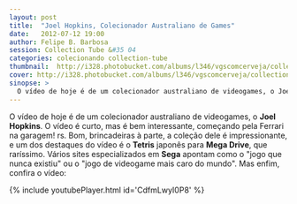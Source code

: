 ```yaml
---
layout: post
title:  "Joel Hopkins, Colecionador Australiano de Games"
date:   2012-07-12 19:00
author: Felipe B. Barbosa
session: Collection Tube &#35 04
categories: colecionando collection-tube
thumbnail:  http://i328.photobucket.com/albums/l346/vgscomcerveja/collection_tube/04_joel_hopkins/post_thumbnail_zpshdwittcc.jpg
cover: http://i328.photobucket.com/albums/l346/vgscomcerveja/collection_tube/04_joel_hopkins/post_header_zpsf7oqajit.jpg
sinopse: >
  O vídeo de hoje é de um colecionador australiano de videogames, o Joel Hopkins. O vídeo é curto, mas é bem interessante, começando pela Ferrari na garagem! rs. Bom, brincadeiras à parte, a coleção dele é impressionante, e um dos destaques do vídeo é o Tetris japonês para Mega Drive, que raríssimo. Vários sites especializados em Sega apontam como o "jogo que nunca existiu" ou o "jogo de videogame mais caro do mundo".
---
```

O vídeo de hoje é de um colecionador australiano de videogames, o **Joel Hopkins**. O vídeo é curto, mas é bem interessante, começando pela Ferrari na garagem! rs. Bom, brincadeiras à parte, a coleção dele é impressionante, e um dos destaques do vídeo é o **Tetris** japonês para **Mega Drive**, que raríssimo. Vários sites especializados em **Sega** apontam como o "jogo que nunca existiu" ou o "jogo de videogame mais caro do mundo". Mas enfim, confira o vídeo:

{% include youtubePlayer.html id='CdfmLwyI0P8' %}
